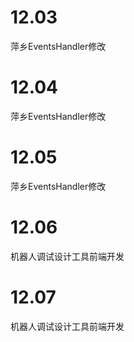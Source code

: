 # 12.03

萍乡EventsHandler修改

# 12.04

萍乡EventsHandler修改

# 12.05

萍乡EventsHandler修改

# 12.06

机器人调试设计工具前端开发

# 12.07

机器人调试设计工具前端开发

